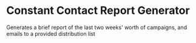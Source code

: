 # Constant Contact Report Generator

Generates a brief report of the last two weeks' worth of campaigns,
and emails to a provided distribution list
